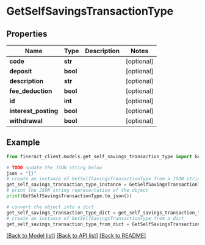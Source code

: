 # GetSelfSavingsTransactionType


## Properties

Name | Type | Description | Notes
------------ | ------------- | ------------- | -------------
**code** | **str** |  | [optional] 
**deposit** | **bool** |  | [optional] 
**description** | **str** |  | [optional] 
**fee_deduction** | **bool** |  | [optional] 
**id** | **int** |  | [optional] 
**interest_posting** | **bool** |  | [optional] 
**withdrawal** | **bool** |  | [optional] 

## Example

```python
from fineract_client.models.get_self_savings_transaction_type import GetSelfSavingsTransactionType

# TODO update the JSON string below
json = "{}"
# create an instance of GetSelfSavingsTransactionType from a JSON string
get_self_savings_transaction_type_instance = GetSelfSavingsTransactionType.from_json(json)
# print the JSON string representation of the object
print(GetSelfSavingsTransactionType.to_json())

# convert the object into a dict
get_self_savings_transaction_type_dict = get_self_savings_transaction_type_instance.to_dict()
# create an instance of GetSelfSavingsTransactionType from a dict
get_self_savings_transaction_type_from_dict = GetSelfSavingsTransactionType.from_dict(get_self_savings_transaction_type_dict)
```
[[Back to Model list]](../README.md#documentation-for-models) [[Back to API list]](../README.md#documentation-for-api-endpoints) [[Back to README]](../README.md)


